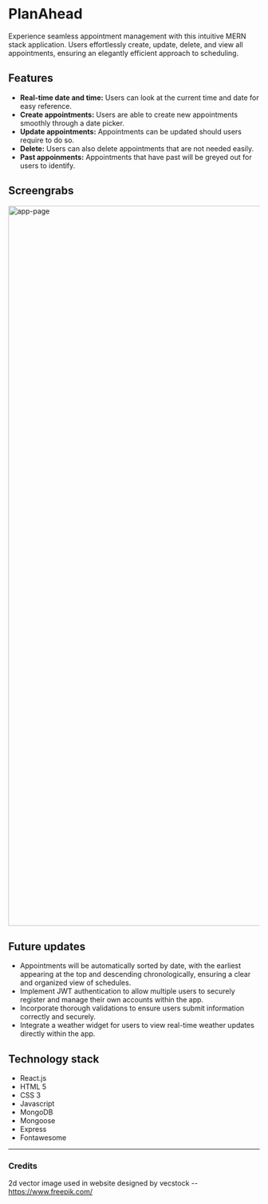 # PlanAhead
Experience seamless appointment management with this intuitive MERN stack application. Users effortlessly create, update, delete, and view all appointments, ensuring an elegantly efficient approach to scheduling.

## Features

- **Real-time date and time:** Users can look at the current time and date for easy reference.
- **Create appointments:** Users are able to create new appointments smoothly through a date picker.
- **Update appointments:** Appointments can be updated should users require to do so.
- **Delete:** Users can also delete appointments that are not needed easily.
- **Past appoinments:** Appointments that have past will be greyed out for users to identify.

## Screengrabs

<img width="1440" alt="app-page" src="https://github.com/ashferoz/PlanAhead/assets/129742984/b530d298-519e-4be6-a23a-efe6b772f056">


## Future updates

- Appointments will be automatically sorted by date, with the earliest appearing at the top and descending chronologically, ensuring a clear and organized view of schedules.
- Implement JWT authentication to allow multiple users to securely register and manage their own accounts within the app.
- Incorporate thorough validations to ensure users submit information correctly and securely.
- Integrate a weather widget for users to view real-time weather updates directly within the app.

## Technology stack

- React.js
- HTML 5
- CSS 3
- Javascript
- MongoDB
- Mongoose
- Express
- Fontawesome

***

### Credits

2d vector image used in website designed by vecstock -- https://www.freepik.com/
